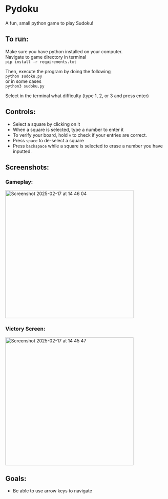 # Pydoku
A fun, small python game to play Sudoku!

## To run:
Make sure you have python installed on your computer.  
Navigate to game directory in terminal  
``pip install -r requirements.txt``  

Then, execute the program by doing the following  
``python sudoku.py``  
or in some cases  
``python3 sudoku.py``

Select in the terminal what difficulty (type 1, 2, or 3 and press enter)

## Controls:
* Select a square by clicking on it
* When a square is selected, type a number to enter it
* To verify your board, hold ``v`` to check if your entries are correct.
* Press ``space`` to de-select a square
* Press ``backspace`` while a square is selected to erase a number you have inputted.

## Screenshots:
### Gameplay:  
<img width="400" alt="Screenshot 2025-02-17 at 14 46 04" src="https://github.com/user-attachments/assets/75036bc1-83d2-41fb-a1fa-f70d4cdac787" />   

### Victory Screen:
<img width="400" alt="Screenshot 2025-02-17 at 14 45 47" src="https://github.com/user-attachments/assets/5f8c4e70-19d1-466c-b462-4c81bc7fa734" />

## Goals:
* Be able to use arrow keys to navigate
